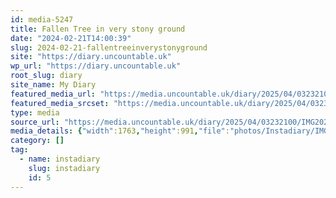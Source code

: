 ```yaml
---
id: media-5247
title: Fallen Tree in very stony ground
date: "2024-02-21T14:00:39"
slug: 2024-02-21-fallentreeinverystonyground
site: "https://diary.uncountable.uk"
wp_url: "https://diary.uncountable.uk"
root_slug: diary
site_name: My Diary
featured_media_url: "https://media.uncountable.uk/diary/2025/04/03232100/IMG20240221140039.webp"
featured_media_srcset: "https://media.uncountable.uk/diary/2025/04/03232100/IMG20240221140039-300x169.webp 300w, https://media.uncountable.uk/diary/2025/04/03232100/IMG20240221140039-1024x576.webp 1024w, https://media.uncountable.uk/diary/2025/04/03232100/IMG20240221140039-150x150.webp 150w, https://media.uncountable.uk/diary/2025/04/03232100/IMG20240221140039-640x360.webp 640w, https://media.uncountable.uk/diary/2025/04/03232100/IMG20240221140039.webp 1763w"
type: media
source_url: "https://media.uncountable.uk/diary/2025/04/03232100/IMG20240221140039.webp"
media_details: {"width":1763,"height":991,"file":"photos/Instadiary/IMG20240221140039.webp","filesize":157508,"sizes":{"medium":{"file":"IMG20240221140039-300x169.webp","width":300,"height":169,"filesize":22572,"mime_type":"image/webp","source_url":"https://media.uncountable.uk/diary/2025/04/03232100/IMG20240221140039-300x169.webp"},"large":{"file":"IMG20240221140039-1024x576.webp","width":1024,"height":576,"filesize":197664,"mime_type":"image/webp","source_url":"https://media.uncountable.uk/diary/2025/04/03232100/IMG20240221140039-1024x576.webp"},"thumbnail":{"file":"IMG20240221140039-150x150.webp","width":150,"height":150,"filesize":10562,"mime_type":"image/webp","source_url":"https://media.uncountable.uk/diary/2025/04/03232100/IMG20240221140039-150x150.webp"},"mobwidth":{"file":"IMG20240221140039-640x360.webp","width":640,"height":360,"filesize":92724,"mime_type":"image/webp","source_url":"https://media.uncountable.uk/diary/2025/04/03232100/IMG20240221140039-640x360.webp"},"full":{"file":"IMG20240221140039.webp","width":1763,"height":991,"mime_type":"image/webp","source_url":"https://media.uncountable.uk/diary/2025/04/03232100/IMG20240221140039.webp"}},"image_meta":{"aperture":"0","credit":"","camera":"","caption":"","created_timestamp":"0","copyright":"","focal_length":"0","iso":"0","shutter_speed":"0","title":"","orientation":"0","keywords":[]}}
category: []
tag:
  - name: instadiary
    slug: instadiary
    id: 5
---
```


